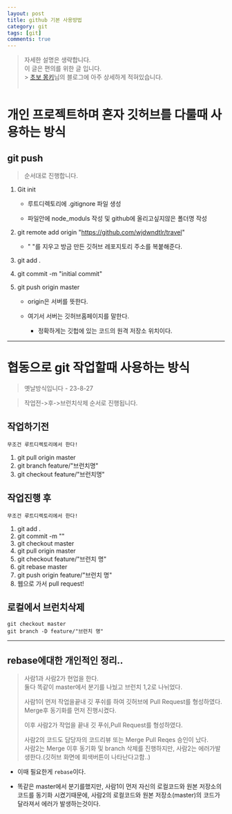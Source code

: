 ```yaml
---
layout: post
title: github 기본 사용방법
category: git
tags: [git]
comments: true
---
```


> 자세한 설명은 생략합니다.<br>
> 이 글은 편의를 위한 글 입니다.<br> > [초보 몽키](https://wayhome25.github.io/git/2017/07/08/git-first-pull-request-story/)님의 블로그에 아주 상세하게 적혀있습니다. <br><br>

# 개인 프로젝트하며 혼자 깃허브를 다룰때 사용하는 방식

## git push

> 순서대로 진행합니다.

1.  Git init

    - 루트디렉토리에 .gitignore 파일 생성

    - 파일안에 node_moduls 작성 및 github에 올리고싶지않은 폴더명 작성

2.  git remote add origin "https://github.com/wjdwndtlr/travel"

    - " "를 지우고 방금 만든 깃허브 레포지토리 주소를 복붙해준다.

3.  git add .

4.  git commit -m "initial commit"

5.  git push origin master

    - origin은 서버를 뜻한다.

    - 여기서 서버는 깃허브홈페이지를 말한다.
      - 정확하게는 깃헙에 있는 코드의 원격 저장소 위치이다.

---

# 협동으로 git 작업할때 사용하는 방식

> 옛날방식입니다 - 23-8-27

> 작업전->후->브런치삭제 순서로 진행됩니다.

## 작업하기전

`무조건 루트디렉토리에서 한다!`

1. git pull origin master
2. git branch feature/"브런치명"
3. git checkout feature/"브런치명"

## 작업진행 후

`무조건 루트디렉토리에서 한다!`

1. git add .
2. git commit -m ""
3. git checkout master
4. git pull origin master
5. git checkout feature/"브런치 명"
6. git rebase master
7. git push origin feature/"브런치 명"
8. 웹으로 가서 pull request!

## 로컬에서 브런치삭제

```
git checkout master
git branch -D feature/"브런치 명"
```

---

## rebase에대한 개인적인 정리..

> 사람1과 사람2가 현업을 한다.<br>
> 둘다 똑같이 master에서 분기를 나눴고 브런치 1,2로 나뉘었다.<br>
>
> 사람1이 먼저 작업을끝내 깃 푸쉬를 하여 깃허브에 Pull Request를 형성하였다.
> Merge후 동기화를 먼저 진행시켰다. <br>
>
> 이후 사람2가 작업을 끝내 깃 푸쉬,Pull Request를 형성하였다.<br>
>
> 사람2의 코드도 담당자의 코드리뷰 또는 Merge Pull Reqes 승인이 났다.<br>
> 사람2는 Merge 이후 동기화 및 branch 삭제를 진행하지만, 사람2는 에러가발생한다.(깃허브 화면에 회색버튼이 나타난다고함..)<br>

- 이때 필요한게 `rebase`이다. <br>

- 똑같은 master에서 분기를했지만, 사람1이 먼저 자신의 로컬코드와 원본 저장소의 코드를 동기화 시켰기때문에, 사람2의 로컬코드와 원본 저장소(master)의 코드가 달라져서 에러가 발생하는것이다.
